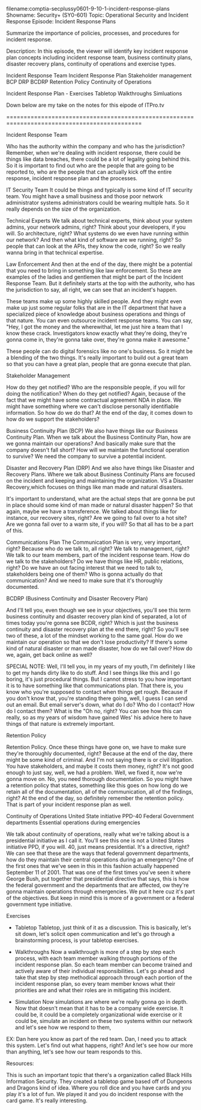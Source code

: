 filename:comptia-secplussy0601-9-10-1-incident-response-plans
Showname: Security+ (SY0-601)
Topic: Operational Security and Incident Response
Episode: Incident Response Plans

Summarize the importance of policies, processes, and procedures for incident response.

Description: In this episode, the viewer will identify key incident response plan concepts including incident response team, business continuity plans, disaster recovery plans, continuity of operations and exercise types.

Incident Response Team
Incident Response Plan
Stakeholder management
BCP
DRP
BCDRP
Retention Policy
Continuity of Operations

Incident Response Plan - Exercises
Tabletop
Walkthroughs
Simluations

Down below are my take on the notes for this eipode of ITPro.tv

=============================================================================================

Incident Response Team

Who has the authority within the company and who has the jurisdiction? Remember, when we're dealing with incident response, there could be things like data breaches, there could be a lot of legality going behind this. So it is important to find out who are the people that are going to be reported to, who are the people that can actually kick off the entire response, incident response plan and the processes.

IT Security Team
It could be things and typically is some kind of IT security team. You might have a small business and those poor network administrator systems administrators could be wearing multiple hats. So it really depends on the size of the organization.

Technical Experts
We talk about technical experts, think about your system admins, your network admins, right? Think about your developers, if you will. So architecture, right? What systems do we even have running within our network? And then what kind of software are we running, right? So people that can look at the APIs, they know the code, right? So we really wanna bring in that technical expertise.

Law Enforcement
And then at the end of the day, there might be a potential that you need to bring in something like law enforcement. So these are examples of the ladies and gentlemen that might be part of the Incident Response Team. But it definitely starts at the top with the authority, who has the jurisdiction to say, all right, we can see that an incident's happen.

These teams make up some highly skilled people. And they might even make up just some regular folks that are in the IT department that have a specialized piece of knowledge about business operations and things of that nature. You can even outsource incident response teams. You can say, "Hey, I got the money and the wherewithal, let me just hire a team that I know these crack. Investigators know exactly what they're doing, they're gonna come in, they're gonna take over, they're gonna make it awesome."

These people can do digital forensics like no one's business. So it might be a blending of the two things. It's really important to build out a great team so that you can have a great plan, people that are gonna execute that plan. 

Stakeholder Management

How do they get notified? Who are the responsible people, if you will for doing the notification? When do they get notified? Again, because of the fact that we might have some contractual agreement NDA in place. We might have something where we can't disclose personally identifiable information. So how do we do that? At the end of the day, it comes down to how do we support the stakeholders? 

Business Continuity Plan (BCP)
We also have things like our Business Continuity Plan. When we talk about the Business Continuity Plan, how are we gonna maintain our operations? And basically make sure that the company doesn't fall short? How will we maintain the functional operation to survive? We need the company to survive a potential incident. 

Disaster and Recovery Plan (DRP)
And we also have things like Disaster and Recovery Plans. Where we talk about Business Continuity Plans are focused on the incident and keeping and maintaining the organization. VS a Disaster Recovery,which focuses on things like man made and natural disasters. 

It's important to understand, what are the actual steps that are gonna be put in place should some kind of man made or natural disaster happen? So that again, maybe we have a transference. We talked about things like for instance, our recovery sites, right? Are we going to fail over to a hot site? Are we gonna fail over to a warm site, if you will? So that all has to be a part of this.


Communications Plan 
The Communication Plan is very, very important, right? Because who do we talk to, all right? We talk to management, right? We talk to our team members, part of the incident response team. How do we talk to the stakeholders? Do we have things like HR, public relations, right? Do we have an out facing interest that we need to talk to, stakeholders being one of them? Who is gonna actually do that communication? And we need to make sure that it's thoroughly documented.

BCDRP (Business Continuity and Disaster Recovery Plan)

And I'll tell you, even though we see in your objectives, you'll see this term business continuity and disaster recovery plan kind of separated, a lot of times today you're gonna see BCDR, right? Which is just the business continuity and disaster recovery plan at the end there, right? So you'll see two of these, a lot of the mindset working to the same goal. How do we maintain our operation so that we don't lose productivity? If there's some kind of natural disaster or man made disaster, how do we fail over? How do we, again, get back online as well?

SPECIAL NOTE:
Well, I'll tell you, in my years of my youth, I'm definitely I like to get my hands dirty like to do stuff. And I see things like this and I go boring, it's just procedural things. But I cannot stress to you how important it is to have something like that communications plan. That there is, you know who you're supposed to contact when things get rough. Because if you don't know that, you're standing there going, well, I guess I can send out an email. But email server's down, what do I do? Who do I contact? How do I contact them? What is the "Oh no, right? You can see how this can really, so as my years of wisdom have gained Wes' his advice here to have things of that nature is extremely important. 

Retention Policy

Retention Policy. Once these things have gone on, we have to make sure they're thoroughly documented, right? Because at the end of the day, there might be some kind of criminal. And I'm not saying there is or civil litigation. You have stakeholders, and maybe it costs them money, right? It's not good enough to just say, well, we had a problem. Well, we fixed it, now we're gonna move on. No, you need thorough documentation. So you might have a retention policy that states, something like this goes on how long do we retain all of the documentation, all of the communication, all of the findings, right? At the end of the day, so definitely remember the retention policy. That is part of your incident response plan as well.

Continuity of Operations
    United State initiative PPD-40
    Federal Government departments
    Essential operations during emergencies

We talk about continuity of operations, really what we're talking about is a presidential initiative as I call it. You'll see this one is not a United States initiative PPD, if you will. 40, just means presidential. It's a directive, right? We can see that these are the ways that federal government departments, how do they maintain their central operations during an emergency? One of the first ones that we've seen in this in this fashion actually happened September 11 of 2001. That was one of the first times you've seen it where George Bush, put together that presidential directive that says, this is how the federal government and the departments that are affected, ow they're gonna maintain operations through emergencies. We put it here cuz it's part of the objectives. But keep in mind this is more of a government or a federal government type initiative.


Exercises
- Tabletop
Tabletop, just think of it as a discussion. This is basically, let's sit down, let's solicit open communication and let's go through a brainstorming process, is your tabletop exercises.

- Walkthroughs
Now a walkthrough is more of a step by step each process, with each team member walking through portions of the incident response plan. So each team member can become trained and actively aware of their individual responsibilities. Let's go ahead and take that step by step methodical approach through each portion of the incident response plan, so every team member knows what their priorities are and what their roles are in mitigating this incident. 

- Simulation
Now simulations are where we're really gonna go in depth. Now that doesn't mean that it has to be a company wide exercise. It could be, it could be a completely organizational wide exercise or it could be, simulate an incident on these two systems within our network and let's see how we respond to them, 

EX: Dan here you know as part of the red team. Dan, I need you to attack this system. Let's find out what happens, right? And let's see how our more than anything, let's see how our team responds to this.

Resources:

This is such an important topic that there's a organization called Black Hills Information Security. They created a tabletop game based off of Dungeons and Dragons kind of idea. Where you roll dice and you have cards and you play it's a lot of fun. We played it and you do incident response with the card game. It's really interesting. 